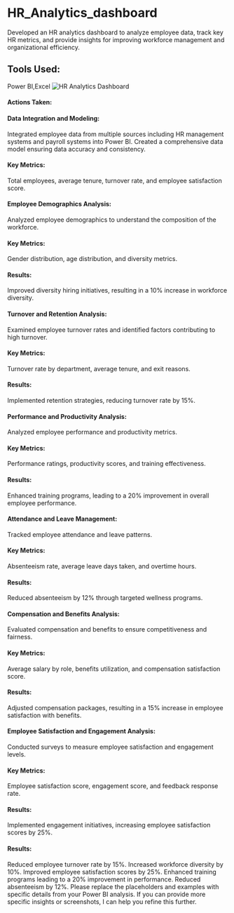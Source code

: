 # HR_Analytics_dashboard
Developed an HR analytics dashboard to analyze employee data, track key HR metrics, and provide insights for improving workforce management and organizational efficiency.
## Tools Used:
Power BI,Excel
![HR Analytics Dashboard](https://github.com/VihoshiniSaravanan/HR_-Analytics_dashboard/assets/173756615/44965b70-95a5-4318-bd2f-6992b22f98af)

#### Actions Taken:

#### Data Integration and Modeling:

Integrated employee data from multiple sources including HR management systems and payroll systems into Power BI.
Created a comprehensive data model ensuring data accuracy and consistency.
#### Key Metrics:
Total employees, average tenure, turnover rate, and employee satisfaction score.
#### Employee Demographics Analysis:

Analyzed employee demographics to understand the composition of the workforce.
#### Key Metrics: 
Gender distribution, age distribution, and diversity metrics.
#### Results: 
Improved diversity hiring initiatives, resulting in a 10% increase in workforce diversity.
#### Turnover and Retention Analysis:

Examined employee turnover rates and identified factors contributing to high turnover.
#### Key Metrics: 
Turnover rate by department, average tenure, and exit reasons.
#### Results: 
Implemented retention strategies, reducing turnover rate by 15%.
#### Performance and Productivity Analysis:

Analyzed employee performance and productivity metrics.
#### Key Metrics:
Performance ratings, productivity scores, and training effectiveness.
#### Results:
Enhanced training programs, leading to a 20% improvement in overall employee performance.
#### Attendance and Leave Management:

Tracked employee attendance and leave patterns.
#### Key Metrics:
Absenteeism rate, average leave days taken, and overtime hours.
#### Results: 
Reduced absenteeism by 12% through targeted wellness programs.
#### Compensation and Benefits Analysis:

Evaluated compensation and benefits to ensure competitiveness and fairness.
#### Key Metrics: 
Average salary by role, benefits utilization, and compensation satisfaction score.
#### Results: 
Adjusted compensation packages, resulting in a 15% increase in employee satisfaction with benefits.
#### Employee Satisfaction and Engagement Analysis:

Conducted surveys to measure employee satisfaction and engagement levels.
#### Key Metrics: 
Employee satisfaction score, engagement score, and feedback response rate.
#### Results: 
Implemented engagement initiatives, increasing employee satisfaction scores by 25%.
#### Results:

Reduced employee turnover rate by 15%.
Increased workforce diversity by 10%.
Improved employee satisfaction scores by 25%.
Enhanced training programs leading to a 20% improvement in performance.
Reduced absenteeism by 12%.
Please replace the placeholders and examples with specific details from your Power BI analysis. If you can provide more specific insights or screenshots, I can help you refine this further.



